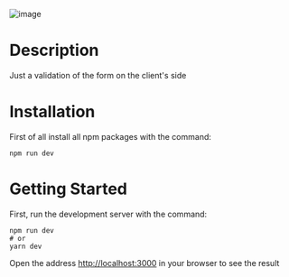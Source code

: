 ![image](https://user-images.githubusercontent.com/92051961/189174428-2a6587dd-cc5b-4b38-b135-340e0a28d740.png)

# Description
Just a validation of the form on the client's side
# Installation
First of all install all npm packages with the command:
```
npm run dev
```
# Getting Started
First, run the development server with the command: 
```
npm run dev
# or
yarn dev
```
Open the address [http://localhost:3000](http://localhost:3000) in your browser to see the result
